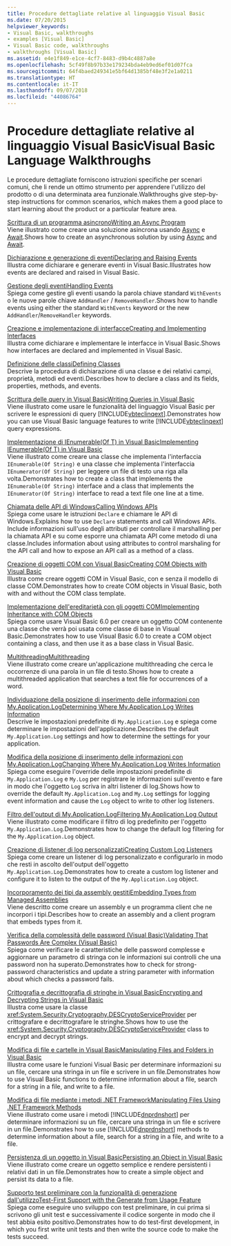 ```yaml
---
title: Procedure dettagliate relative al linguaggio Visual Basic
ms.date: 07/20/2015
helpviewer_keywords:
- Visual Basic, walkthroughs
- examples [Visual Basic]
- Visual Basic code, walkthroughs
- walkthroughs [Visual Basic]
ms.assetid: e4e1f849-e1ce-4cf7-8483-d9b4c4887a8e
ms.openlocfilehash: 5cf49f8b97b33e179234bda4eb9ed6ef01d07fca
ms.sourcegitcommit: 64f4baed249341e5bf64d1385bf48e3f2e1a0211
ms.translationtype: HT
ms.contentlocale: it-IT
ms.lasthandoff: 09/07/2018
ms.locfileid: "44086764"
---
```

# <a name="visual-basic-language-walkthroughs"></a><span data-ttu-id="1bace-102">Procedure dettagliate relative al linguaggio Visual Basic</span><span class="sxs-lookup"><span data-stu-id="1bace-102">Visual Basic Language Walkthroughs</span></span>
<span data-ttu-id="1bace-103">Le procedure dettagliate forniscono istruzioni specifiche per scenari comuni, che li rende un ottimo strumento per apprendere l'utilizzo del prodotto o di una determinata area funzionale.</span><span class="sxs-lookup"><span data-stu-id="1bace-103">Walkthroughs give step-by-step instructions for common scenarios, which makes them a good place to start learning about the product or a particular feature area.</span></span>  
  
 [<span data-ttu-id="1bace-104">Scrittura di un programma asincrono</span><span class="sxs-lookup"><span data-stu-id="1bace-104">Writing an Async Program</span></span>](./programming-guide/concepts/async/walkthrough-accessing-the-web-by-using-async-and-await.md)  
 <span data-ttu-id="1bace-105">Viene illustrato come creare una soluzione asincrona usando [Async](../visual-basic/language-reference/modifiers/async.md) e [Await](../visual-basic/language-reference/operators/await-operator.md).</span><span class="sxs-lookup"><span data-stu-id="1bace-105">Shows how to create an asynchronous solution by using [Async](../visual-basic/language-reference/modifiers/async.md) and [Await](../visual-basic/language-reference/operators/await-operator.md).</span></span>  
  
 [<span data-ttu-id="1bace-106">Dichiarazione e generazione di eventi</span><span class="sxs-lookup"><span data-stu-id="1bace-106">Declaring and Raising Events</span></span>](../visual-basic/programming-guide/language-features/events/walkthrough-declaring-and-raising-events.md)  
 <span data-ttu-id="1bace-107">Illustra come dichiarare e generare eventi in Visual Basic.</span><span class="sxs-lookup"><span data-stu-id="1bace-107">Illustrates how events are declared and raised in Visual Basic.</span></span>  
  
 [<span data-ttu-id="1bace-108">Gestione degli eventi</span><span class="sxs-lookup"><span data-stu-id="1bace-108">Handling Events</span></span>](../visual-basic/programming-guide/language-features/events/walkthrough-handling-events.md)  
 <span data-ttu-id="1bace-109">Spiega come gestire gli eventi usando la parola chiave standard `WithEvents` o le nuove parole chiave `AddHandler` / `RemoveHandler`.</span><span class="sxs-lookup"><span data-stu-id="1bace-109">Shows how to handle events using either the standard `WithEvents` keyword or the new `AddHandler`/`RemoveHandler` keywords.</span></span>  
  
 [<span data-ttu-id="1bace-110">Creazione e implementazione di interfacce</span><span class="sxs-lookup"><span data-stu-id="1bace-110">Creating and Implementing Interfaces</span></span>](../visual-basic/programming-guide/language-features/interfaces/walkthrough-creating-and-implementing-interfaces.md)  
 <span data-ttu-id="1bace-111">Illustra come dichiarare e implementare le interfacce in Visual Basic.</span><span class="sxs-lookup"><span data-stu-id="1bace-111">Shows how interfaces are declared and implemented in Visual Basic.</span></span>  
  
 [<span data-ttu-id="1bace-112">Definizione delle classi</span><span class="sxs-lookup"><span data-stu-id="1bace-112">Defining Classes</span></span>](../visual-basic/programming-guide/language-features/objects-and-classes/walkthrough-defining-classes.md)  
 <span data-ttu-id="1bace-113">Descrive la procedura di dichiarazione di una classe e dei relativi campi, proprietà, metodi ed eventi.</span><span class="sxs-lookup"><span data-stu-id="1bace-113">Describes how to declare a class and its fields, properties, methods, and events.</span></span>  
  
 [<span data-ttu-id="1bace-114">Scrittura delle query in Visual Basic</span><span class="sxs-lookup"><span data-stu-id="1bace-114">Writing Queries in Visual Basic</span></span>](../visual-basic/programming-guide/concepts/linq/walkthrough-writing-queries.md)  
 <span data-ttu-id="1bace-115">Viene illustrato come usare le funzionalità del linguaggio Visual Basic per scrivere le espressioni di query [!INCLUDE[vbteclinqext](~/includes/vbteclinqext-md.md)].</span><span class="sxs-lookup"><span data-stu-id="1bace-115">Demonstrates how you can use Visual Basic language features to write [!INCLUDE[vbteclinqext](~/includes/vbteclinqext-md.md)] query expressions.</span></span>  
  
 [<span data-ttu-id="1bace-116">Implementazione di IEnumerable(Of T) in Visual Basic</span><span class="sxs-lookup"><span data-stu-id="1bace-116">Implementing IEnumerable(Of T) in Visual Basic</span></span>](../visual-basic/programming-guide/language-features/control-flow/walkthrough-implementing-ienumerable-of-t.md)  
 <span data-ttu-id="1bace-117">Viene illustrato come creare una classe che implementa l'interfaccia `IEnumerable(Of String)` e una classe che implementa l'interfaccia `IEnumerator(Of String)` per leggere un file di testo una riga alla volta.</span><span class="sxs-lookup"><span data-stu-id="1bace-117">Demonstrates how to create a class that implements the `IEnumerable(Of String)` interface and a class that implements the `IEnumerator(Of String)` interface to read a text file one line at a time.</span></span>  
  
 [<span data-ttu-id="1bace-118">Chiamata delle API di Windows</span><span class="sxs-lookup"><span data-stu-id="1bace-118">Calling Windows APIs</span></span>](../visual-basic/programming-guide/com-interop/walkthrough-calling-windows-apis.md)  
 <span data-ttu-id="1bace-119">Spiega come usare le istruzioni `Declare` e chiamare le API di Windows.</span><span class="sxs-lookup"><span data-stu-id="1bace-119">Explains how to use `Declare` statements and call Windows APIs.</span></span> <span data-ttu-id="1bace-120">Include informazioni sull'uso degli attributi per controllare il marshalling per la chiamata API e su come esporre una chiamata API come metodo di una classe.</span><span class="sxs-lookup"><span data-stu-id="1bace-120">Includes information about using attributes to control marshaling for the API call and how to expose an API call as a method of a class.</span></span>  
  
 [<span data-ttu-id="1bace-121">Creazione di oggetti COM con Visual Basic</span><span class="sxs-lookup"><span data-stu-id="1bace-121">Creating COM Objects with Visual Basic</span></span>](../visual-basic/programming-guide/com-interop/walkthrough-creating-com-objects.md)  
 <span data-ttu-id="1bace-122">Illustra come creare oggetti COM in Visual Basic, con e senza il modello di classe COM.</span><span class="sxs-lookup"><span data-stu-id="1bace-122">Demonstrates how to create COM objects in Visual Basic, both with and without the COM class template.</span></span>  
  
 [<span data-ttu-id="1bace-123">Implementazione dell'ereditarietà con gli oggetti COM</span><span class="sxs-lookup"><span data-stu-id="1bace-123">Implementing Inheritance with COM Objects</span></span>](../visual-basic/programming-guide/com-interop/walkthrough-implementing-inheritance-with-com-objects.md)  
 <span data-ttu-id="1bace-124">Spiega come usare Visual Basic 6.0 per creare un oggetto COM contenente una classe che verrà poi usata come classe di base in Visual Basic.</span><span class="sxs-lookup"><span data-stu-id="1bace-124">Demonstrates how to use Visual Basic 6.0 to create a COM object containing a class, and then use it as a base class in Visual Basic.</span></span>  
  
 [<span data-ttu-id="1bace-125">Multithreading</span><span class="sxs-lookup"><span data-stu-id="1bace-125">Multithreading</span></span>](https://msdn.microsoft.com/library/2cbf5116-8499-4af9-818c-6f7c1c2ad2c9)  
 <span data-ttu-id="1bace-126">Viene illustrato come creare un'applicazione multithreading che cerca le occorrenze di una parola in un file di testo.</span><span class="sxs-lookup"><span data-stu-id="1bace-126">Shows how to create a multithreaded application that searches a text file for occurrences of a word.</span></span>  
  
 [<span data-ttu-id="1bace-127">Individuazione della posizione di inserimento delle informazioni con My.Application.Log</span><span class="sxs-lookup"><span data-stu-id="1bace-127">Determining Where My.Application.Log Writes Information</span></span>](../visual-basic/developing-apps/programming/log-info/walkthrough-determining-where-my-application-log-writes-information.md)  
 <span data-ttu-id="1bace-128">Descrive le impostazioni predefinite di `My.Application.Log` e spiega come determinare le impostazioni dell'applicazione.</span><span class="sxs-lookup"><span data-stu-id="1bace-128">Describes the default `My.Application.Log` settings and how to determine the settings for your application.</span></span>  
  
 [<span data-ttu-id="1bace-129">Modifica della posizione di inserimento delle informazioni con My.Application.Log</span><span class="sxs-lookup"><span data-stu-id="1bace-129">Changing Where My.Application.Log Writes Information</span></span>](../visual-basic/developing-apps/programming/log-info/walkthrough-changing-where-my-application-log-writes-information.md)  
 <span data-ttu-id="1bace-130">Spiega come eseguire l'override delle impostazioni predefinite di `My.Application.Log` e `My.Log` per registrare le informazioni sull'evento e fare in modo che l'oggetto `Log` scriva in altri listener di log.</span><span class="sxs-lookup"><span data-stu-id="1bace-130">Shows how to override the default `My.Application.Log` and `My.Log` settings for logging event information and cause the `Log` object to write to other log listeners.</span></span>  
  
 [<span data-ttu-id="1bace-131">Filtro dell'output di My.Application.Log</span><span class="sxs-lookup"><span data-stu-id="1bace-131">Filtering My.Application.Log Output</span></span>](../visual-basic/developing-apps/programming/log-info/walkthrough-filtering-my-application-log-output.md)  
 <span data-ttu-id="1bace-132">Viene illustrato come modificare il filtro di log predefinito per l'oggetto `My.Application.Log`.</span><span class="sxs-lookup"><span data-stu-id="1bace-132">Demonstrates how to change the default log filtering for the `My.Application.Log` object.</span></span>  
  
 [<span data-ttu-id="1bace-133">Creazione di listener di log personalizzati</span><span class="sxs-lookup"><span data-stu-id="1bace-133">Creating Custom Log Listeners</span></span>](../visual-basic/developing-apps/programming/log-info/walkthrough-creating-custom-log-listeners.md)  
 <span data-ttu-id="1bace-134">Spiega come creare un listener di log personalizzato e configurarlo in modo che resti in ascolto dell'output dell'oggetto `My.Application.Log`.</span><span class="sxs-lookup"><span data-stu-id="1bace-134">Demonstrates how to create a custom log listener and configure it to listen to the output of the `My.Application.Log` object.</span></span>  
  
 [<span data-ttu-id="1bace-135">Incorporamento dei tipi da assembly gestiti</span><span class="sxs-lookup"><span data-stu-id="1bace-135">Embedding Types from Managed Assemblies</span></span>](../visual-basic/programming-guide/concepts/assemblies-gac/walkthrough-embedding-types-from-managed-assemblies-in-vs.md)  
 <span data-ttu-id="1bace-136">Viene descritto come creare un assembly e un programma client che ne incorpori i tipi.</span><span class="sxs-lookup"><span data-stu-id="1bace-136">Describes how to create an assembly and a client program that embeds types from it.</span></span>  
  
 [<span data-ttu-id="1bace-137">Verifica della complessità delle password (Visual Basic)</span><span class="sxs-lookup"><span data-stu-id="1bace-137">Validating That Passwords Are Complex (Visual Basic)</span></span>](../visual-basic/programming-guide/language-features/strings/walkthrough-validating-that-passwords-are-complex.md)  
 <span data-ttu-id="1bace-138">Spiega come verificare le caratteristiche delle password complesse e aggiornare un parametro di stringa con le informazioni sui controlli che una password non ha superato.</span><span class="sxs-lookup"><span data-stu-id="1bace-138">Demonstrates how to check for strong-password characteristics and update a string parameter with information about which checks a password fails.</span></span>  
  
 [<span data-ttu-id="1bace-139">Crittografia e decrittografia di stringhe in Visual Basic</span><span class="sxs-lookup"><span data-stu-id="1bace-139">Encrypting and Decrypting Strings in Visual Basic</span></span>](../visual-basic/programming-guide/language-features/strings/walkthrough-encrypting-and-decrypting-strings.md)  
 <span data-ttu-id="1bace-140">Illustra come usare la classe <xref:System.Security.Cryptography.DESCryptoServiceProvider> per crittografare e decrittografare le stringhe.</span><span class="sxs-lookup"><span data-stu-id="1bace-140">Shows how to use the <xref:System.Security.Cryptography.DESCryptoServiceProvider> class to encrypt and decrypt strings.</span></span>  
  
 [<span data-ttu-id="1bace-141">Modifica di file e cartelle in Visual Basic</span><span class="sxs-lookup"><span data-stu-id="1bace-141">Manipulating Files and Folders in Visual Basic</span></span>](../visual-basic/developing-apps/programming/drives-directories-files/walkthrough-manipulating-files-and-directories.md)  
 <span data-ttu-id="1bace-142">Illustra come usare le funzioni Visual Basic per determinare informazioni su un file, cercare una stringa in un file e scrivere in un file.</span><span class="sxs-lookup"><span data-stu-id="1bace-142">Demonstrates how to use Visual Basic functions to determine information about a file, search for a string in a file, and write to a file.</span></span>  
  
 [<span data-ttu-id="1bace-143">Modifica di file mediante i metodi .NET Framework</span><span class="sxs-lookup"><span data-stu-id="1bace-143">Manipulating Files Using .NET Framework Methods</span></span>](../visual-basic/developing-apps/programming/drives-directories-files/walkthrough-manipulating-files-by-using-net-framework-methods.md)  
 <span data-ttu-id="1bace-144">Viene illustrato come usare i metodi [!INCLUDE[dnprdnshort](~/includes/dnprdnshort-md.md)] per determinare informazioni su un file, cercare una stringa in un file e scrivere in un file.</span><span class="sxs-lookup"><span data-stu-id="1bace-144">Demonstrates how to use [!INCLUDE[dnprdnshort](~/includes/dnprdnshort-md.md)] methods to determine information about a file, search for a string in a file, and write to a file.</span></span>  
  
 [<span data-ttu-id="1bace-145">Persistenza di un oggetto in Visual Basic</span><span class="sxs-lookup"><span data-stu-id="1bace-145">Persisting an Object in Visual Basic</span></span>](../visual-basic/programming-guide/concepts/serialization/walkthrough-persisting-an-object-in-visual-studio.md)  
 <span data-ttu-id="1bace-146">Viene illustrato come creare un oggetto semplice e rendere persistenti i relativi dati in un file.</span><span class="sxs-lookup"><span data-stu-id="1bace-146">Demonstrates how to create a simple object and persist its data to a file.</span></span>  
  
 [<span data-ttu-id="1bace-147">Supporto test preliminare con la funzionalità di generazione dall'utilizzo</span><span class="sxs-lookup"><span data-stu-id="1bace-147">Test-First Support with the Generate from Usage Feature</span></span>](https://msdn.microsoft.com/library/764c17a4-cd95-4c23-bf63-d92d9c5adfb2)  
 <span data-ttu-id="1bace-148">Spiega come eseguire uno sviluppo con test preliminare, in cui prima si scrivono gli unit test e successivamente il codice sorgente in modo che il test abbia esito positivo.</span><span class="sxs-lookup"><span data-stu-id="1bace-148">Demonstrates how to do test-first development, in which you first write unit tests and then write the source code to make the tests succeed.</span></span>
